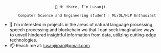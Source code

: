                             👋 Hi there, I’m Lusanji

           Computer Science and Engineering student | ML/DL/NLP Enthusiast 
           
- 👀 I’m interested in projects in the areas of natural language processing, speech processing and blockchain wo that I can seek imaginative ways to unveil hindered insightful information from data, utilizing cutting-edge technologies.
- 📫 Reach me at: lusanjijoan@gmail.com

<!---
Lusanji/Lusanji is a ✨ special ✨ repository because its `README.md` (this file) appears on your GitHub profile.
You can click the Preview link to take a look at your changes.
--->
